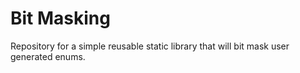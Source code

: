 # Bit Masking
 Repository for a simple reusable static library that will bit mask user generated enums.
